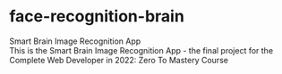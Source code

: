# face-recognition-brain
Smart Brain Image Recognition App<br>
This is the Smart Brain Image Recognition App - the final project for the Complete Web Developer in 2022: Zero To Mastery Course
